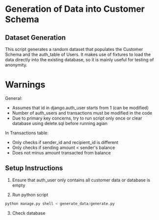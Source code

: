 # Generation of Data into Customer Schema

## Dataset Generation
This script generates a random dataset that populates the Customer Schema and the auth_table of Users. It makes use of fixtures to load the data directly into the existing database, so it is mainly useful for testing of anonymity.

# Warnings
General:
* Assumes that id in django.auth_user starts from 1 (can be modified)
* Number of auth_users and transactions must be modified in the code
* Due to primary key concerns, try to run script only once or clear database using delete.sql before running agian

In Transactions table:
* Only checks if sender_id and recipient_id is different 
* Only checks if sending amount < sender's balance
* Does not minus amount transacted from balance


## Setup Instructions
1. Ensure that auth_user only contains all customer data or database is empty

2. Run python script
```python
python manage.py shell < generate_data/generate.py
```
3. Check database


